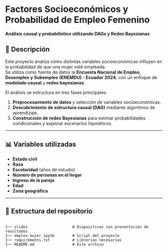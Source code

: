 # Factores Socioeconómicos y Probabilidad de Empleo Femenino  
**Análisis causal y probabilístico utilizando DAGs y Redes Bayesianas**  

## 📌 Descripción  
Este proyecto analiza cómo distintas variables socioeconómicas influyen en la probabilidad de que una mujer esté empleada.  
Se utiliza como fuente de datos la **Encuesta Nacional de Empleo, Desempleo y Subempleo (ENEMDU) - Ecuador 2024**, con un enfoque de **modelado causal** y **redes bayesianas**.  

El análisis se estructura en tres fases principales:  
1. **Preprocesamiento de datos** y selección de variables socioeconómicas.  
2. **Descubrimiento de estructura causal (DAG)** mediante algoritmos de aprendizaje.  
3. **Construcción de redes Bayesianas** para estimar probabilidades condicionales y explorar escenarios hipotéticos.  

---

## 📊 Variables utilizadas  
- **Estado civil**  
- **Raza**  
- **Escolaridad** (años de estudio)  
- **Número de personas en el hogar**  
- **Ingreso de la pareja**  
- **Edad**
- **Zona geográfica**

---

## 📂 Estructura del repositorio  

```plaintext

├── slides                    # Diapositivas con presentación de resultados
├── empleo_mujer.ipynb        # Script del proyecto
├── requirements.txt          # Librerías necesarias
├── README.md                 # Este archivo

